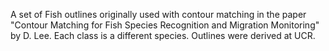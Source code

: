 A set of Fish outlines originally used with contour matching in the
paper "Contour Matching for Fish Species Recognition and Migration
Monitoring" by D. Lee. Each class is a different species. Outlines
were derived at UCR.
